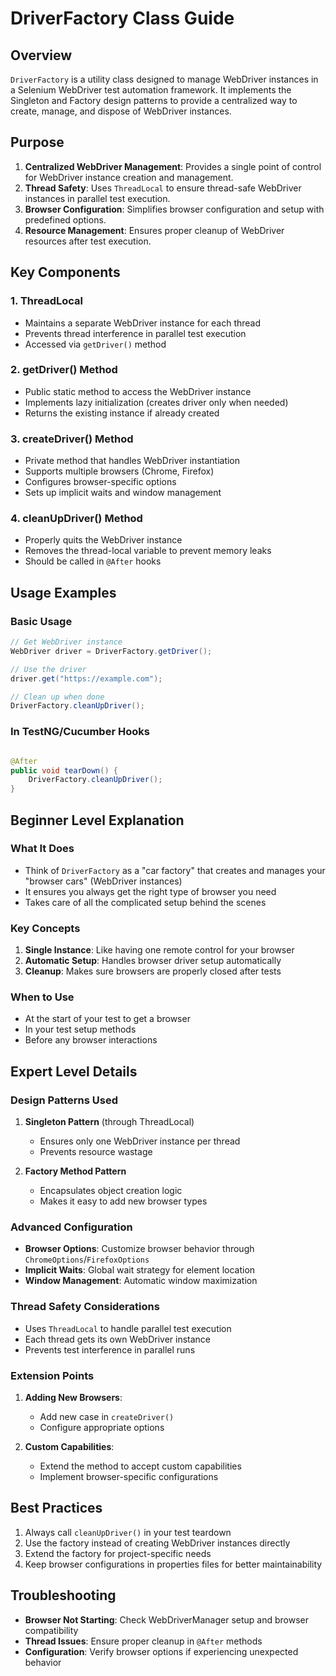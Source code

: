 # DriverFactory Class Guide

## Overview

`DriverFactory` is a utility class designed to manage WebDriver instances in a Selenium WebDriver test automation
framework.
It implements the Singleton and Factory design patterns to provide a centralized way to create, manage, and dispose of
WebDriver instances.

## Purpose

1. **Centralized WebDriver Management**: Provides a single point of control for WebDriver instance creation and
   management.
2. **Thread Safety**: Uses `ThreadLocal` to ensure thread-safe WebDriver instances in parallel test execution.
3. **Browser Configuration**: Simplifies browser configuration and setup with predefined options.
4. **Resource Management**: Ensures proper cleanup of WebDriver resources after test execution.

## Key Components

### 1. ThreadLocal<WebDriver>

- Maintains a separate WebDriver instance for each thread
- Prevents thread interference in parallel test execution
- Accessed via `getDriver()` method

### 2. getDriver() Method

- Public static method to access the WebDriver instance
- Implements lazy initialization (creates driver only when needed)
- Returns the existing instance if already created

### 3. createDriver() Method

- Private method that handles WebDriver instantiation
- Supports multiple browsers (Chrome, Firefox)
- Configures browser-specific options
- Sets up implicit waits and window management

### 4. cleanUpDriver() Method

- Properly quits the WebDriver instance
- Removes the thread-local variable to prevent memory leaks
- Should be called in `@After` hooks

## Usage Examples

### Basic Usage

```java
// Get WebDriver instance
WebDriver driver = DriverFactory.getDriver();

// Use the driver
driver.get("https://example.com");

// Clean up when done
DriverFactory.cleanUpDriver();
```

### In TestNG/Cucumber Hooks

```java

@After
public void tearDown() {
    DriverFactory.cleanUpDriver();
}
```

## Beginner Level Explanation

### What It Does

- Think of `DriverFactory` as a "car factory" that creates and manages your "browser cars" (WebDriver instances)
- It ensures you always get the right type of browser you need
- Takes care of all the complicated setup behind the scenes

### Key Concepts

1. **Single Instance**: Like having one remote control for your browser
2. **Automatic Setup**: Handles browser driver setup automatically
3. **Cleanup**: Makes sure browsers are properly closed after tests

### When to Use

- At the start of your test to get a browser
- In your test setup methods
- Before any browser interactions

## Expert Level Details

### Design Patterns Used

1. **Singleton Pattern** (through ThreadLocal)
    - Ensures only one WebDriver instance per thread
    - Prevents resource wastage

2. **Factory Method Pattern**
    - Encapsulates object creation logic
    - Makes it easy to add new browser types

### Advanced Configuration

- **Browser Options**: Customize browser behavior through `ChromeOptions`/`FirefoxOptions`
- **Implicit Waits**: Global wait strategy for element location
- **Window Management**: Automatic window maximization

### Thread Safety Considerations

- Uses `ThreadLocal` to handle parallel test execution
- Each thread gets its own WebDriver instance
- Prevents test interference in parallel runs

### Extension Points

1. **Adding New Browsers**:
    - Add new case in `createDriver()`
    - Configure appropriate options

2. **Custom Capabilities**:
    - Extend the method to accept custom capabilities
    - Implement browser-specific configurations

## Best Practices

1. Always call `cleanUpDriver()` in your test teardown
2. Use the factory instead of creating WebDriver instances directly
3. Extend the factory for project-specific needs
4. Keep browser configurations in properties files for better maintainability

## Troubleshooting

- **Browser Not Starting**: Check WebDriverManager setup and browser compatibility
- **Thread Issues**: Ensure proper cleanup in `@After` methods
- **Configuration**: Verify browser options if experiencing unexpected behavior
